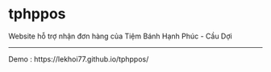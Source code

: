 # tphppos
 Website hỗ trợ nhận đơn hàng của Tiệm Bánh Hạnh Phúc - Cầu Dợi
 <hr>
 Demo : https://lekhoi77.github.io/tphppos/
